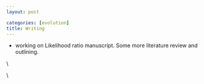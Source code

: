 ```yaml
---
layout: post

categories: [evolution]
title: Writing
---
```







 








-   working on Likelihood ratio manuscript. Some more literature review
    and outlining.

\

\

